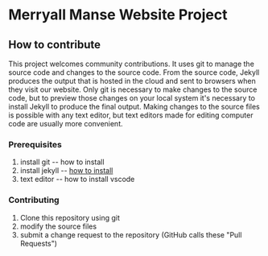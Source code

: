 # Merryall Manse Website Project
## How to contribute
This project welcomes community contributions. It uses git to manage the source code and changes to the source code. From the source code, Jekyll produces the output that is hosted in the cloud and sent to browsers when they visit our website. Only git is necessary to make changes to the source code, but to preview those changes on your local system it's necessary to install Jekyll to produce the final output. Making changes to the source files is possible with any text editor, but text editors made for editing computer code are usually more convenient.

### Prerequisites
1. install git -- how to install
2. install jekyll -- [how to install](https://jekyllrb.com/docs/installation/#guides)
3. text editor -- how to install vscode

### Contributing
1. Clone this repository using git
2. modify the source files
3. submit a change request to the repository (GitHub calls these "Pull Requests")
